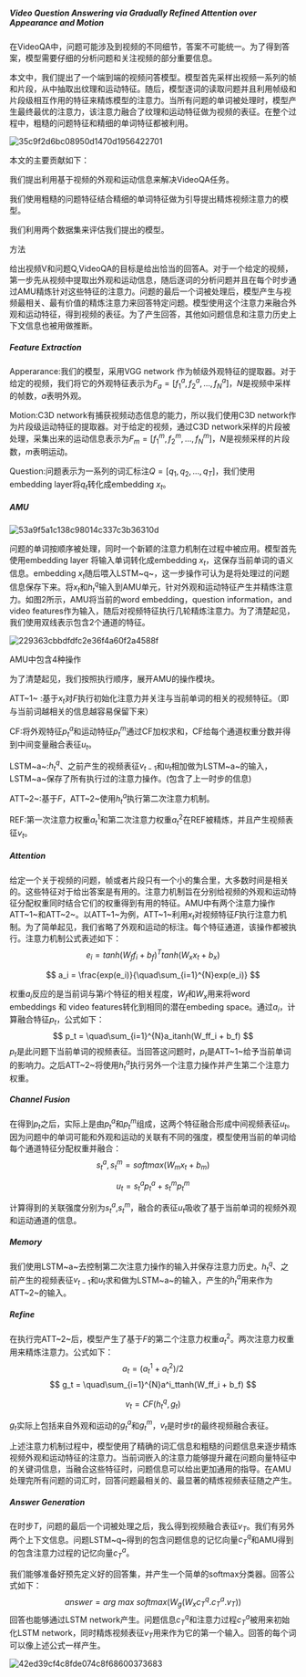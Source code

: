 ##### Video Question Answering via Gradually Refined Attention over Appearance and Motion

在VideoQA中，问题可能涉及到视频的不同细节，答案不可能统一。为了得到答案，模型需要仔细的分析问题和关注视频的部分重要信息。

本文中，我们提出了一个端到端的视频问答模型。模型首先采样出视频一系列的帧和片段，从中抽取出纹理和运动特征。随后，模型逐词的读取问题并且利用帧级和片段级相互作用的特征来精炼模型的注意力。当所有问题的单词被处理时，模型产生最终最优的注意力，该注意力融合了纹理和运动特征做为视频的表征。在整个过程中，粗糙的问题特征和精细的单词特征都被利用。

![35c9f2d6bc08950d1470d1956422701](C:\Users\18292\Desktop\Paper\CV笔记\35c9f2d6bc08950d1470d1956422701.png)

本文的主要贡献如下：

我们提出利用基于视频的外观和运动信息来解决VideoQA任务。

我们使用粗糙的问题特征结合精细的单词特征做为引导提出精炼视频注意力的模型。

我们利用两个数据集来评估我们提出的模型。

方法

给出视频V和问题Q,VideoQA的目标是给出恰当的回答A。对于一个给定的视频，第一步先从视频中提取出外观和运动信息，随后逐词的分析问题并且在每个时步通过AMU精炼针对这些特征的注意力。问题的最后一个词被处理后，模型产生与视频最相关、最有价值的精炼注意力来回答特定问题。模型使用这个注意力来融合外观和运动特征，得到视频的表征。为了产生回答，其他如问题信息和注意力历史上下文信息也被用做推断。

##### Feature Extraction

Apperarance:我们的模型，采用VGG network 作为帧级外观特征的提取器。对于给定的视频，我们将它的外观特征表示为$F_a = [f^a_1,f^a_2,...,f^a_N]$，$N$是视频中采样的帧数，$a$表明外观。

Motion:C3D network有捕获视频动态信息的能力，所以我们使用C3D network作为片段级运动特征的提取器。对于给定的视频，通过C3D network采样的片段被处理，采集出来的运动信息表示为$F_m = [f^m_1,f^m_2,...,f^m_N]$，$N$是视频采样的片段数，$m$表明运动。 

Question:问题表示为一系列的词汇标注$Q = [q_1,q_2,...,q_T]$，我们使用embedding layer将$q_t$转化成embedding $x_t$。

##### AMU

![53a9f5a1c138c98014c337c3b36310d](C:\Users\18292\Desktop\Paper\CV笔记\53a9f5a1c138c98014c337c3b36310d.png)

问题的单词按顺序被处理，同时一个新颖的注意力机制在过程中被应用。模型首先使用embedding layer 将输入单词转化成embedding $x_t$，这保存当前单词的语义信息。embedding $x_t$随后喂入LSTM~q~，这一步操作可认为是将处理过的问题信息保存下来。将$x_t$和$h^q_t$输入到AMU单元，针对外观和运动特征产生并精炼注意力。如图2所示，AMU将当前的word embedding，question information，and video features作为输入，随后对视频特征执行几轮精炼注意力。为了清楚起见，我们使用双线表示包含2个通道的特征。

![229363cbbdfdfc2e36f4a60f2a4588f](C:\Users\18292\Desktop\Paper\CV笔记\229363cbbdfdfc2e36f4a60f2a4588f.png)

AMU中包含4种操作

为了清楚起见，我们按照执行顺序，展开AMU的操作模块。

ATT~1~ :基于$x_t$对$F$执行初始化注意力并关注与当前单词的相关的视频特征。（即与当前词越相关的信息越容易保留下来）

CF:将外观特征$p^a_t$和运动特征$p^m_t$通过CF加权求和，CF给每个通道权重分数并得到中间变量融合表征$u_t$。

LSTM~a~:$h^q_t$、之前产生的视频表征$v_{t-1}$和$u_t$相加做为LSTM~a~的输入，LSTM~a~保存了所有执行过的注意力操作。(包含了上一时步的信息)

ATT~2~:基于$F$，ATT~2~使用$h^a_t$执行第二次注意力机制。

REF:第一次注意力权重$a^1_t$和第二次注意力权重$a^2_t$在REF被精炼，并且产生视频表征$v_t$。

##### Attention

给定一个关于视频的问题，帧或者片段只有一个小的集合里，大多数时间是相关的。这些特征对于给出答案是有用的。注意力机制旨在分别给视频的外观和运动特征分配权重同时结合它们的权重得到有用的特征。AMU中有两个注意力操作ATT~1~和ATT~2~。以ATT~1~为例，ATT~1~利用$x_t$对视频特征$F$执行注意力机制。为了简单起见，我们省略了外观和运动的标注。每个特征通道，该操作都被执行。注意力机制公式表述如下：
$$
e_i = tanh(W_ff_i + b_f)^Ttanh(W_xx_t + b_x)
$$

$$
a_i = \frac{exp(e_i)}{\quad\sum_{i=1}^{N}exp(e_i)}
$$

权重$a_i$反应的是当前词与第$i$个特征的相关程度，$W_f$和$W_x$用来将word embeddings 和 video features转化到相同的潜在embeding space。通过$a_i$，计算融合特征$p_t$，公式如下：
$$
p_t = \quad\sum_{i=1}^{N}a_itanh(W_ff_i + b_f)
$$
$p_t$是此问题下当前单词的视频表征。当回答这问题时，$p_t$是ATT~1~给予当前单词的影响力。之后ATT~2~将使用$h^a_t$执行另外一个注意力操作并产生第二个注意力权重。

##### Channel Fusion

在得到$p_t$之后，实际上是由$p^a_t$和$p^m_t$组成，这两个特征融合形成中间视频表征$u_t$。因为问题中的单词可能和外观和运动的关联有不同的强度，模型使用当前的单词给每个通道特征分配权重并融合：
$$
s^a_t,s^m_t = softmax(W_mx_t + b_m)
$$

$$
u_t = s^a_tp^a_t + s^m_tp^m_t
$$

计算得到的关联强度分别为$s^a_t$,$s^m_t$，融合的表征$u_t$吸收了基于当前单词的视频外观和运动通道的信息。

##### Memory

我们使用LSTM~a~去控制第二次注意力操作的输入并保存注意力历史。$h^q_t$、之前产生的视频表征$v_{t-1}$和$u_t$求和做为LSTM~a~的输入，产生的$h^a_t$用来作为ATT~2~的输入。

##### Refine

在执行完ATT~2~后，模型产生了基于$F$的第二个注意力权重$a^2_t$。两次注意力权重用来精炼注意力。公式如下：
$$
a_t = (a^1_t + a^2_t)/2
$$
$$
g_t = \quad\sum_{i=1}^{N}a^i_ttanh(W_ff_i + b_f)
$$

$$
v_t = CF(h^q_t,g_t)
$$

$g_t$实际上包括来自外观和运动的$g^a_t$和$g^m_t$，$v_t$是时步$t$的最终视频融合表征。

上述注意力机制过程中，模型使用了精确的词汇信息和粗糙的问题信息来逐步精炼视频外观和运动特征的注意力。当前词嵌入的注意力能够提升藏在问题向量特征中的关键词信息，当融合这些特征时，问题信息可以给出更加通用的指导。在AMU处理完所有问题的词汇时，回答问题最相关的、最显著的精炼视频表征随之产生。

##### Answer Generation

在时步$T$，问题的最后一个词被处理之后，我么得到视频融合表征$v_T$。我们有另外两个上下文信息。问题LSTM~q~得到的包含问题信息的记忆向量$c^q_T$和AMU得到的包含注意力过程的记忆向量$c^a_T$。

我们能够准备好预先定义好的回答集，并产生一个简单的softmax分类器。回答公式如下：
$$
answer = arg\ max\ softmax(W_g(W_xc^q_T.c^a_T.v_T))
$$
回答也能够通过LSTM network产生。问题信息$c^q_T$和注意力过程$c^a_T$被用来初始化LSTM network，同时精炼视频表征$v_T$用来作为它的第一个输入。回答的每个词可以像上述公式一样产生。

![42ed39cf4c8fde074c8f68600373683](C:\Users\18292\Desktop\Paper\CV笔记\42ed39cf4c8fde074c8f68600373683.png)

